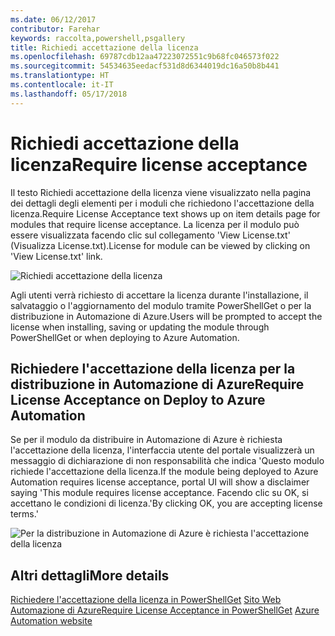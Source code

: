 ```yaml
---
ms.date: 06/12/2017
contributor: Farehar
keywords: raccolta,powershell,psgallery
title: Richiedi accettazione della licenza
ms.openlocfilehash: 69787cdb12aa47223072551c9b68fc046573f022
ms.sourcegitcommit: 54534635eedacf531d8d6344019dc16a50b8b441
ms.translationtype: HT
ms.contentlocale: it-IT
ms.lasthandoff: 05/17/2018
---
```

# <a name="require-license-acceptance"></a><span data-ttu-id="35710-103">Richiedi accettazione della licenza</span><span class="sxs-lookup"><span data-stu-id="35710-103">Require license acceptance</span></span>

<span data-ttu-id="35710-104">Il testo Richiedi accettazione della licenza viene visualizzato nella pagina dei dettagli degli elementi per i moduli che richiedono l'accettazione della licenza.</span><span class="sxs-lookup"><span data-stu-id="35710-104">Require License Acceptance text shows up on item details page for modules that require license acceptance.</span></span> <span data-ttu-id="35710-105">La licenza per il modulo può essere visualizzata facendo clic sul collegamento 'View License.txt' (Visualizza License.txt).</span><span class="sxs-lookup"><span data-stu-id="35710-105">License for module can be viewed by clicking on 'View License.txt' link.</span></span>

![Richiedi accettazione della licenza](../../Images/RequireLicenseAcceptance.png)

<span data-ttu-id="35710-107">Agli utenti verrà richiesto di accettare la licenza durante l'installazione, il salvataggio o l'aggiornamento del modulo tramite PowerShellGet o per la distribuzione in Automazione di Azure.</span><span class="sxs-lookup"><span data-stu-id="35710-107">Users will be prompted to accept the license when installing, saving or updating the module through PowerShellGet or when deploying to Azure Automation.</span></span>

## <a name="require-license-acceptance-on-deploy-to-azure-automation"></a><span data-ttu-id="35710-108">Richiedere l'accettazione della licenza per la distribuzione in Automazione di Azure</span><span class="sxs-lookup"><span data-stu-id="35710-108">Require License Acceptance on Deploy to Azure Automation</span></span>

<span data-ttu-id="35710-109">Se per il modulo da distribuire in Automazione di Azure è richiesta l'accettazione della licenza, l'interfaccia utente del portale visualizzerà un messaggio di dichiarazione di non responsabilità che indica 'Questo modulo richiede l'accettazione della licenza.</span><span class="sxs-lookup"><span data-stu-id="35710-109">If the module being deployed to Azure Automation requires license acceptance, portal UI will show a disclaimer saying 'This module requires license acceptance.</span></span> <span data-ttu-id="35710-110">Facendo clic su OK, si accettano le condizioni di licenza.'</span><span class="sxs-lookup"><span data-stu-id="35710-110">By clicking OK, you are accepting license terms.'</span></span>

![Per la distribuzione in Automazione di Azure è richiesta l'accettazione della licenza](../../Images/DeployToAzureAutomationRequireLicenseAcceptanceDisclaimer.png)

## <a name="more-details"></a><span data-ttu-id="35710-112">Altri dettagli</span><span class="sxs-lookup"><span data-stu-id="35710-112">More details</span></span>

<span data-ttu-id="35710-113">[Richiedere l'accettazione della licenza in PowerShellGet](../../concepts/module-license-acceptance.md)
[Sito Web Automazione di Azure](/azure/automation)</span><span class="sxs-lookup"><span data-stu-id="35710-113">[Require License Acceptance in PowerShellGet](../../concepts/module-license-acceptance.md)
[Azure Automation website](/azure/automation)</span></span>